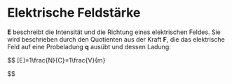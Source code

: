  # Elektrische Feldstärke   
**E** beschreibt die Intensität und die Richtung eines elektrischen Feldes. Sie wird beschrieben durch den Quotienten aus der Kraft **F**, die das elektrische Feld auf eine Probeladung **q** ausübt und dessen Ladung:   

$$
[E]=1\frac{N}{C}=1\frac{V}{m}

$$
